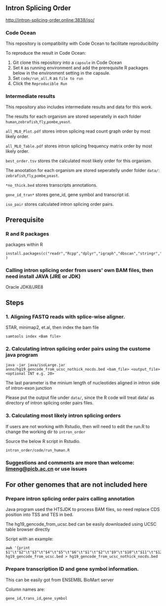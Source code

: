 ## Intron Splicing Order
http://intron-splicing-order.online:3838/iso/

### Code Ocean
This repository is compatibility with Code Ocean to facilitate reproducibility

To reproduce the result in Code Ocean:
1. Git clone this repository into a `capsule` in Code Ocean
2. Set `R` as running environment and add the prerequisite R packages below in the environment setting in the capsule.
3. Set `code/run_all.R` as `file to run`
4. Click the `Reproducible Run`

### Intermediate results
This repository also includes intermediate results and data for this work. 

The results for each organism are stored seperatelly in each folder `human`,`zebrafish`,`fly`,`pombe`,`yeast`. 

 `all_MLO_Plot.pdf` stores intron splicing read count graph order by most likely order.
 
 `all_MLO_Table.pdf` stores intron splicing frequency matrix order by most likely order.
 
 `best_order.tsv` stores the calculated most likely order for this organism. 

 The anootation for each organism are stored seperatelly under folder `data/`: `zebrafish`,`fly`,`pombe`,`yeast`. 
 
 
 `*no_thick.bed` stores transcripts annotations.

 `gene_id_tran*` stores gene_id, gene symbol and transcript id.

 `iso_pair` stores calculated intron splicing order pairs. 
 
## Prerequisite

### R and R packages

packages within R
```
install.packages(c("readr","Rcpp","dplyr","igraph","dbscan","stringr","gtools","rstudioapi","gridExtra") )
```

### Calling intron splicing order from users' own BAM files, then need install JAVA (JRE or JDK)
Oracle JDK8/JRE8

## Steps

### 1. Aligning FASTQ reads with splice-wise aligner. 
STAR, minimap2, et.al, then index the bam file
```
samtools index <Bam file>
```

### 2. Calculating intron splicing order pairs using the custome java program
```
java -jar java/isoLarge.jar  anno/hg19_gencode_from_ucsc_nothick_nocds.bed <bam_file> <output_file> <optional INT e.g. 20>
```
The last parameter is the minium length of nucleotides aligned in intron side of intron-exon junction

Please put the output file under `data/`, since the R code will treat data/ as directory of intron splicing order pairs files. 

### 3. Calculating most likely intron splicing orders
If users are not working with Rstudio, then will need to edit the run.R to change the working dir to `intron_order`

Source the below R script in Rstudio.
```
intron_order/code/run_human.R
```
### Suggestions and comments are more than welcome:  limeng@picb.ac.cn or use issues



## For other genomes that are not included here

### Prepare intron splicing order pairs calling annotation

Java program used the HTSJDK to process BAM files, so need replace CDS position into TSS and TES in bed. 

The hg19_gencode_from_ucsc.bed can be easily downloaded using UCSC table browser directly

Script with an example:
```
awk '{print $1"\t"$2"\t"$3"\t"$4"\t"$5"\t"$6"\t"$1"\t"$2"\t"$9"\t"$10"\t"$11"\t"$12}' hg19_gencode_from_ucsc.bed > hg19_gencode_from_ucsc_nothick_nocds.bed
```


### Prepare transcription ID and gene symbol information.
This can be easily got from ENSEMBL BioMart server

Column names are:
```
gene_id,trans_id,gene_symbol
```
